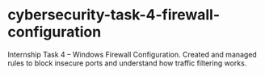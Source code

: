 # cybersecurity-task-4-firewall-configuration
Internship Task 4 – Windows Firewall Configuration. Created and managed rules to block insecure ports and understand how traffic filtering works.
